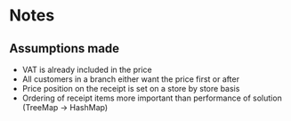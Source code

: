 # Notes

## Assumptions made
- VAT is already included in the price
- All customers in a branch either want the price first or after
- Price position on the receipt is set on a store by store basis
- Ordering of receipt items more important than performance of solution (TreeMap -> HashMap)